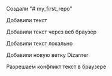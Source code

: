 Создали "# my_first_repo" 

Добавили текст

Добавили текст через веб браузер

Добавили текст локально

Добавили новую ветку Dizarner

Разрешаем конфликт текст в браузере

